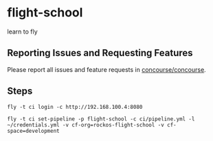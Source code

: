 # flight-school
learn to fly

## Reporting Issues and Requesting Features

Please report all issues and feature requests in [concourse/concourse](https://github.com/concourse/concourse/issues).

## Steps

```
fly -t ci login -c http://192.168.100.4:8080
```

```
fly -t ci set-pipeline -p flight-school -c ci/pipeline.yml -l ~/credentials.yml -v cf-org=rockos-flight-school -v cf-space=development
```